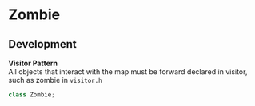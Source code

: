 # Zombie
## Development
**Visitor Pattern**  
All objects that interact with the map must be forward declared in visitor, such as zombie in `visitor.h`
```cpp
class Zombie;
```